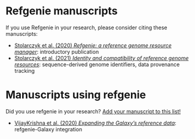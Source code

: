 # Refgenie manuscripts

If you use Refgenie in your research, please consider citing these manuscripts:

- [Stolarczyk et al. (2020) *Refgenie: a reference genome resource manager*](https://doi.org/10.1093/gigascience/giz149): introductory publication
- [Stolarczyk et al. (2021) *Identity and compatibility of reference genome resources*](https://doi.org/10.1093/nargab/lqab036): sequence-derived genome identifiers, data provenance tracking

# Manuscripts using refgenie

Did you use refgenie in your research? [Add your manuscript to this list!](https://github.com/refgenie/refgenie/edit/master/docs/manuscripts.md)

- [VijayKrishna et al. (2020) *Expanding the Galaxy’s reference data*](https://www.biorxiv.org/content/10.1101/2020.10.09.327114v1): refgenie-Galaxy integration
